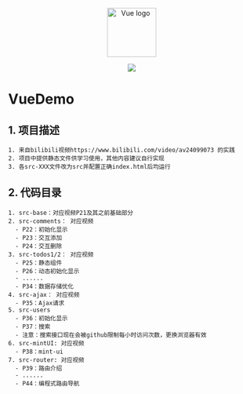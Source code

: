 <p align="center"><a href="https://vuejs.org" target="_blank" rel="noopener noreferrer"><img width="100" src="https://vuejs.org/images/logo.png" alt="Vue logo"></a></p>

<p align="center">
  <img src="https://img.shields.io/badge/size-125Mb-brightgreen.svg" ale="fileSize">

</p>

# VueDemo
## 1. 项目描述
    1. 来自bilibili视频https://www.bilibili.com/video/av24099073 的实践
    2. 项目中提供静态文件供学习使用，其他内容建议自行实现
    3. 各src-XXX文件改为src并配置正确index.html后均运行

## 2. 代码目录
    1. src-base：对应视频P21及其之前基础部分
    2. src-comments： 对应视频
      - P22：初始化显示
      - P23：交互添加
      - P24：交互删除
    3. src-todos1/2： 对应视频
      - P25：静态组件
      - P26：动态初始化显示
      - ......
      - P34：数据存储优化
    4. src-ajax： 对应视频
      - P35：Ajax请求
    5. src-users
      - P36：初始化显示
      - P37：搜索
      - 注意：搜索接口现在会被github限制每小时访问次数，更换浏览器有效
    6. src-mintUI: 对应视频
      - P38：mint-ui
    7. src-router: 对应视频
      - P39：路由介绍
      - ......
      - P44：编程式路由导航
